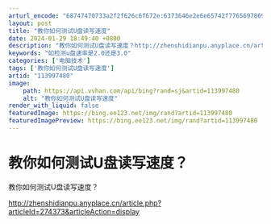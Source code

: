 ```yaml
---
arturl_encode: "68747470733a2f2f626c6f672e:6373646e2e6e65742f77656978696e5f34353038353138352f:61727469636c652f64657461696c732f313133393937343830"
layout: post
title: "教你如何测试U盘读写速度"
date: 2024-01-29 18:49:40 +0800
description: "教你如何测试U盘读写速度？http://zhenshidianpu.anyplace.cn/arti"
keywords: "如检测u盘速率是2.0还是3.0"
categories: ['电脑技术']
tags: ['教你如何测试U盘读写速度']
artid: "113997480"
image:
    path: https://api.vvhan.com/api/bing?rand=sj&artid=113997480
    alt: "教你如何测试U盘读写速度"
render_with_liquid: false
featuredImage: https://bing.ee123.net/img/rand?artid=113997480
featuredImagePreview: https://bing.ee123.net/img/rand?artid=113997480
---
```


# 教你如何测试U盘读写速度？

教你如何测试U盘读写速度？
  
http://zhenshidianpu.anyplace.cn/article.php?articleId=274373&articleAction=display